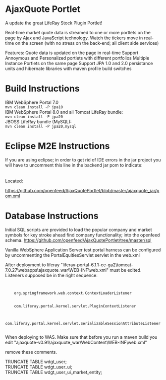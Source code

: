 AjaxQuote Portlet
=================

A update the great LifeRay Stock Plugin Portlet!

Real-time market quote data is streamed to one or more portlets on the page by Ajax and JavaScript technology. Watch the tickers move in real-time on the screen (with no stress on the back-end; all client side services)

Features:
Quote data is updated on the page in real-time
Support Annoymous and Personalized portlets with different portfolios
Multiple Instance Portlets on the same page
Support JPA 1.0 and 2.0 persistance units and hibernate libraries with maven profile build switches


Build Instructions
==================

IBM WebSphere Portal 7.0
<br>
<code>mvn clean install -P jpa10</code>
<br>
IBM WebSphere Portal 8.0 and all Tomcat LifeRay bundle: 
<br>
<code>mvn clean install -P jpa20</code>
<br>
JBOSS LifeRay bundle (MySQL):
<br>
<code>mvn clean install -P jpa20,mysql</code>


Eclipse M2E Instructions
========================

If you are using eclipse; in order to get rid of IDE errors in the jar project you will have to uncomment this line in the backend jar pom to indicate:
<code> <!-- activeByDefault>true</activeByDefault--> </code> 
<br>
<br>
Located:

https://github.com/openfeed/AjaxQuotePortlet/blob/master/ajaxquote_jar/pom.xml

Database Instructions
========================
Initial SQL scripts are provided to load the popular company and market symbols for key stroke ahead find company functionality; into the openfeed schema. 
https://github.com/openfeed/AjaxQuotePortlet/tree/master/sql



Vanilla WebSphere Application Server test portal harness can be configured by uncommenting the PortalEquitiesServlet servlet in the web.xml

After deployment to liferay "liferay-portal-6.1.1-ce-ga2\tomcat-7.0.27\webapps\ajaxquote_war\WEB-INF\web.xml" must be edited. Listeners supposed be in the right sequence:

<code>
<listener>
	<listener-class>org.springframework.web.context.ContextLoaderListener</listener-class>
</listener>
<listener>
	<listener-class>com.liferay.portal.kernel.servlet.PluginContextListener</listener-class>
</listener>
<listener>
	<listener-class>com.liferay.portal.kernel.servlet.SerializableSessionAttributeListener</listener-class>
</listener>
</code>

When deploying to WAS. Make sure that before you run a maven build you edit "ajaxquote-v0.91\ajaxquote_war\WebContent\WEB-INF\web.xml"

 <!-- 
	<servlet>
		<servlet-name>PortalEquitiesServlet</servlet-name>
		<jsp-file>/WEB-INF/jsp/portal/portal_equities.jsp</jsp-file>
	</servlet>


	<servlet-mapping>
		<servlet-name>PortalEquitiesServlet</servlet-name>
		<url-pattern>/portale/*</url-pattern>
	</servlet-mapping>
 -->
 
remove these comments.

TRUNCATE TABLE wdgt_user;
<br>
TRUNCATE TABLE wdgt_user_ui;
<br>
TRUNCATE TABLE wdgt_user_ui_market_entity;
